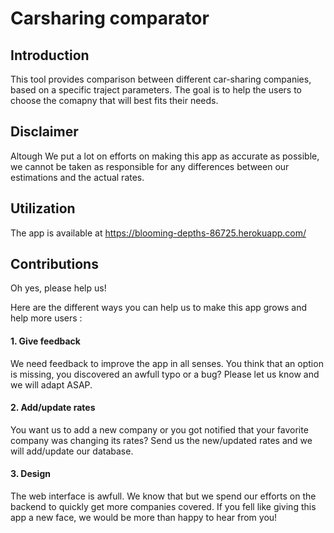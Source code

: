 # Carsharing comparator

## Introduction
This tool provides comparison between different car-sharing companies, based on a specific traject parameters. The goal is to help the users to choose the comapny that will best fits their needs. 

## Disclaimer
Altough We put a lot on efforts on making this app as accurate as possible, we cannot be taken as responsible for any differences between our estimations and the actual rates. 

## Utilization 
The app is available at https://blooming-depths-86725.herokuapp.com/ 

## Contributions
Oh yes, please help us!  
  
Here are the different ways you can help us to make this app grows and help more users : 

#### 1. Give feedback
We need feedback to improve the app in all senses. You think that an option is missing, you discovered an awfull typo or a bug? Please let us know and we will adapt ASAP. 

#### 2. Add/update rates
You want us to add a new company or you got notified that your favorite company was changing its rates? Send us the new/updated rates and we will add/update our database. 

#### 3. Design
The web interface is awfull. We know that but we spend our efforts on the backend to quickly get more companies covered. If you fell like giving this app a new face, we would be more than happy to hear from you! 
